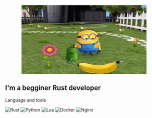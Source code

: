 <div align="center">
  <img src="https://github.com/Leqort/leqort/blob/main/assets/doc_2025-01-26_17-00-10.gif" alt="Header" />
</div>

## I'm a begginer Rust developer

Language and tools

![Rust](https://img.shields.io/badge/-Rust-090909?style=for-the-badge&logo=rust&logoColor=ffffff) ![Python](https://img.shields.io/badge/-Python-090909?style=for-the-badge&logo=python) ![Lua](https://img.shields.io/badge/-Lua-090909?style=for-the-badge&logo=lua&logoColor=blue) ![Docker](https://img.shields.io/badge/-docker-090909?style=for-the-badge&logo=docker&logoColor=blue) ![Nginx](https://img.shields.io/badge/-Nginx-090909?style=for-the-badge&logo=nginx&logoColor=green)

